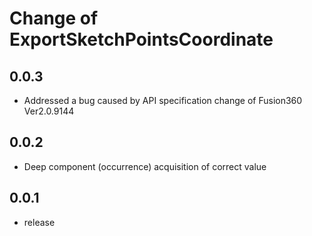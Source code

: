 # Change of ExportSketchPointsCoordinate

## 0.0.3
+ Addressed a bug caused by API specification change of Fusion360 Ver2.0.9144
## 0.0.2
+ Deep component (occurrence) acquisition of correct value
## 0.0.1
+ release